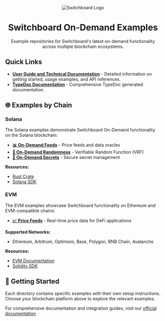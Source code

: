 <div align="center">

![Switchboard Logo](https://github.com/switchboard-xyz/core-sdk/raw/main/website/static/img/icons/switchboard/avatar.png)

# Switchboard On-Demand Examples
Example repositories for Switchboard's latest on-demand functionality across multiple blockchain ecosystems.

</div>

## Quick Links

- **[User Guide and Technical Documentation](https://docs.switchboard.xyz/tooling-and-resources/technical-resources-and-documentation)** - Detailed information on getting started, usage examples, and API references.
- **[TypeDoc Documentation](https://switchboard-docs.web.app/)** - Comprehensive TypeDoc generated documentation.

## 🌐 Examples by Chain

### Solana

The Solana examples demonstrate Switchboard On-Demand functionality on the Solana blockchain:

- **[📊 On-Demand Feeds](./solana-on-demand-feeds)** - Price feeds and data oracles
- **[🎲 On-Demand Randomness](./solana-on-demand-feeds/sb-randomness-on-demand)** - Verifiable Random Function (VRF)
- **[🔐 On-Demand Secrets](./solana-on-demand-feeds/sb-on-demand-secret)** - Secure secret management

**Resources:**
- [Rust Crate](https://crates.io/crates/switchboard-on-demand)
- [Solana SDK](https://www.npmjs.com/package/@switchboard-xyz/on-demand)

### EVM

The EVM examples showcase Switchboard functionality on Ethereum and EVM-compatible chains:

- **[📈 Price Feeds](./evm-on-demand)** - Real-time price data for DeFi applications

**Supported Networks:**
- Ethereum, Arbitrum, Optimism, Base, Polygon, BNB Chain, Avalanche

**Resources:**
- [EVM Documentation](https://docs.switchboard.xyz/product-documentation/data-feeds/evm)
- [Solidity SDK](https://www.npmjs.com/package/@switchboard-xyz/evm.js)

## 🚀 Getting Started

Each directory contains specific examples with their own setup instructions. Choose your blockchain platform above to explore the relevant examples.

For comprehensive documentation and integration guides, visit our [official documentation](https://docs.switchboard.xyz/)
